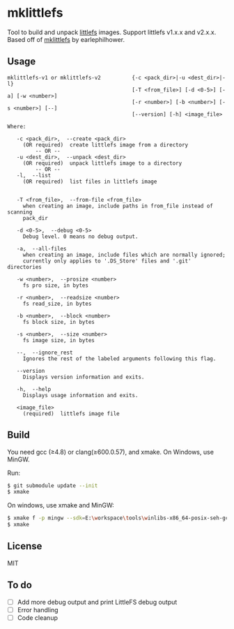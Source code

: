 # mklittlefs

Tool to build and unpack [littlefs](https://github.com/ARMmbed/littlefs) images. Support littlefs v1.x.x and v2.x.x.
Based off of [mklittlefs](https://github.com/earlephilhower/mklittlefs) by earlephilhower.

## Usage

```
mklittlefs-v1 or mklittlefs-v2          {-c <pack_dir>|-u <dest_dir>|-l} 
                                        [-T <from_file>] [-d <0-5>] [-a] [-w <number>] 
                                        [-r <number>] [-b <number>] [-s <number>] [--] 
                                        [--version] [-h] <image_file>

Where:

   -c <pack_dir>,  --create <pack_dir>
     (OR required)  create littlefs image from a directory
         -- OR --
   -u <dest_dir>,  --unpack <dest_dir>
     (OR required)  unpack littlefs image to a directory
         -- OR --
   -l,  --list
     (OR required)  list files in littlefs image


   -T <from_file>,  --from-file <from_file>
     when creating an image, include paths in from_file instead of scanning
     pack_dir

   -d <0-5>,  --debug <0-5>
     Debug level. 0 means no debug output.

   -a,  --all-files
     when creating an image, include files which are normally ignored;
     currently only applies to '.DS_Store' files and '.git' directories

   -w <number>,  --prosize <number>
     fs pro size, in bytes

   -r <number>,  --readsize <number>
     fs read_size, in bytes

   -b <number>,  --block <number>
     fs block size, in bytes

   -s <number>,  --size <number>
     fs image size, in bytes

   --,  --ignore_rest
     Ignores the rest of the labeled arguments following this flag.

   --version
     Displays version information and exits.

   -h,  --help
     Displays usage information and exits.

   <image_file>
     (required)  littlefs image file

```
## Build

You need gcc (≥4.8) or clang(≥600.0.57), and xmake. On Windows, use MinGW.

Run:
```bash
$ git submodule update --init
$ xmake
```

On windows, use xmake and MinGW:

```bash
$ xmake f -p mingw --sdk=E:\workspace\tools\winlibs-x86_64-posix-seh-gcc-13.2.0-mingw-w64msvcrt-11.0.1-r2\mingw64
$ xmake
```


## License

MIT

## To do

- [ ] Add more debug output and print LittleFS debug output
- [ ] Error handling
- [ ] Code cleanup
